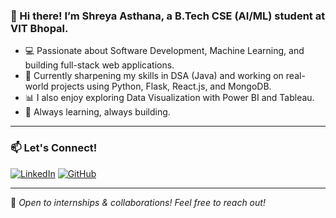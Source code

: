 ### 👋 Hi there! I’m Shreya Asthana, a B.Tech CSE (AI/ML) student at VIT Bhopal.
- 💻 Passionate about Software Development, Machine Learning, and building full-stack web applications.
- 🌱 Currently sharpening my skills in DSA (Java) and working on real-world projects using Python, Flask, React.js, and MongoDB.
- 📊 I also enjoy exploring Data Visualization with Power BI and Tableau.
- 🚀 Always learning, always building.

---

### 📫 Let's Connect!
[![LinkedIn](https://img.shields.io/badge/LinkedIn-%230077B5.svg?&style=for-the-badge&logo=linkedin&logoColor=white)](https://www.linkedin.com/in/asthanas)
[![GitHub](https://img.shields.io/badge/GitHub-%2312100E.svg?&style=for-the-badge&logo=github&logoColor=white)](https://github.com/Shreya-Asthana)


---

📌 *Open to internships & collaborations! Feel free to reach out!*
